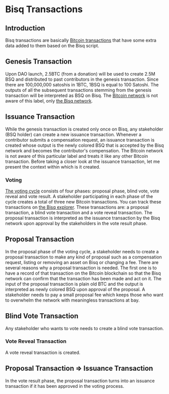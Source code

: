 # Bisq Transactions

## Introduction
Bisq transactions are basically [Bitcoin transactions](bitcointx.md) that have some extra data added to them based on the Bisq script. 

## Genesis Transaction
Upon DAO launch, 2.5BTC (from a donation) will be used to create 2.5M BSQ and distributed to past contributors in the genesis transaction. Since there are 100,000,000 satoshis in 1BTC, 1BSQ is equal to 100 Satoshi. The outputs of all the subsequent transactions stemming from the genesis transaction will be interpreted as BSQ on Bisq. The [Bitcoin network](btcnetwork.md) is not aware of this label, only [the Bisq network](bisqnetworkblogpost.md).  

## Issuance Transaction 
While the genesis transaction is created only once on Bisq, any stakeholder (BSQ holder) can create a new issuance transaction. Whenever a contributor submits a compensation request, an issuance transaction is created whose output is the newly colored BSQ that is accepted by the Bisq network and becomes the contributor's compensation. The Bitcoin network is not aware of this particular label and treats it like any other Bitcoin transaction. Before taking a closer look at the issuance transaction, let me present the context within which is it created.

### Voting
[The voting cycle](voting.md) consists of four phases: proposal phase, blind vote, vote reveal and vote result. A stakeholder participating in each phase of the cycle creates a total of three new Bitcoin transactions. You can track these transactions on [the Bisq explorer](https://explorer.bisq.network/index.html). These transactions are: a proposal transaction, a blind vote transaction and a vote reveal transaction. The proposal transaction is interpreted as the issuance transaction by the Bisq network upon approval by the stakeholders in the vote result phase.  

## Proposal Transaction
In the proposal phase of the voting cycle, a stakeholder needs to create a proposal transaction to make any kind of proposal such as a compensation request, listing or removing an asset on Bisq or changing a fee. There are several reasons why a proposal transaction is needed. The first one is to have a record of that transaction on the Bitcoin blockchain so that the Bisq network can confirm that the transaction has been made and act on it. The input of the proposal transaction is plain old BTC and the output is interpreted as newly colored BSQ upon approval of the proposal. A stakeholder needs to pay a small proposal fee which keeps those who want to overwhelm the network with meaningless transactions at bay.

## Blind Vote Transaction
Any stakeholder who wants to vote needs to create a blind vote transaction. 

### Vote Reveal Transaction
A vote reveal transaction is created. 

## Proposal Transaction => Issuance Transaction
In the vote result phase, the proposal transaction turns into an issuance transaction if it has been approved in the voting process. 

